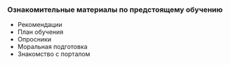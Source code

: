 ### Ознакомительные материалы по предстоящему обучению
* Рекомендации
* План обучения
* Опросники
* Моральная подготовка
* Знакомство с порталом